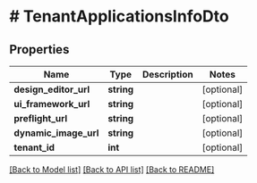 # # TenantApplicationsInfoDto

## Properties

Name | Type | Description | Notes
------------ | ------------- | ------------- | -------------
**design_editor_url** | **string** |  | [optional]
**ui_framework_url** | **string** |  | [optional]
**preflight_url** | **string** |  | [optional]
**dynamic_image_url** | **string** |  | [optional]
**tenant_id** | **int** |  | [optional]

[[Back to Model list]](../../README.md#models) [[Back to API list]](../../README.md#endpoints) [[Back to README]](../../README.md)
